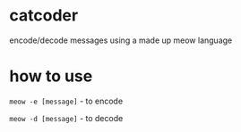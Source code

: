 # catcoder
encode/decode messages using a made up meow language

# how to use
`meow -e [message]` - to encode

`meow -d [message]` - to decode

